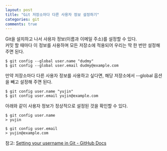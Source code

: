 ```yaml
---
layout: post
title: "Git 저장소마다 다른 사용자 정보 설정하기"
categories: git
comments: true
---
```


Git을 설치하고 나서 사용자 정보(이름과 이메일 주소)를 설정할 수 있다.  
커밋 할 때마다 이 정보를 사용하며 모든 저장소에 적용되어 우리는 딱 한 번만 설정해 주면 된다.

```
$ git config --global user.name "dudmy"
$ git config --global user.email dudmy@example.com
```

만약 저장소마다 다른 사용자 정보를 사용하고 싶다면, 해당 저장소에서 --global 옵션을 빼고 설정해 주면 된다.

```
$ git config user.name "yujin"
$ git config user.email yujin@example.com
```

아래와 같이 사용자 정보가 정상적으로 설정된 것을 확인할 수 있다.

```
$ git config user.name
> yujin

$ git config user.email
> yujin@example.com
```

참고: [Setting your username in Git - GitHub Docs](https://docs.github.com/en/github/using-git/setting-your-username-in-git)
